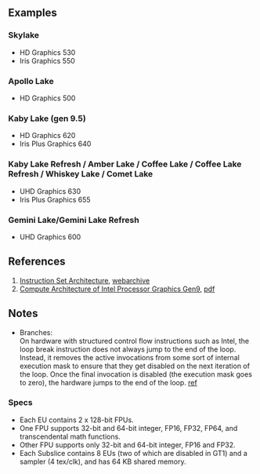 
## Examples

### Skylake
* HD Graphics 530
* Iris Graphics 550

### Apollo Lake
* HD Graphics 500

### Kaby Lake (gen 9.5)
* HD Graphics 620
* Iris Plus Graphics 640

### Kaby Lake Refresh / Amber Lake / Coffee Lake / Coffee Lake Refresh / Whiskey Lake / Comet Lake
* UHD Graphics 630
* Iris Plus Graphics 655

### Gemini Lake/Gemini Lake Refresh
* UHD Graphics 600


## References

1. [Instruction Set Architecture](https://software.intel.com/sites/default/files/managed/89/92/Intel-Graphics-Architecture-ISA-and-microarchitecture.pdf), [webarchive](https://web.archive.org/web/20201108102656/https://software.intel.com/sites/default/files/managed/89/92/Intel-Graphics-Architecture-ISA-and-microarchitecture.pdf)
2. [Compute Architecture of Intel Processor Graphics Gen9](https://cdrdv2-public.intel.com/774710/the-compute-architecture-of-intel-processor-graphics-gen9-v1d0-166010.pdf), [pdf]()

## Notes

* Branches:<br/>
On hardware with structured control flow instructions such as Intel, the loop break instruction does not always jump to the end of the loop. Instead, it removes the active invocations from some sort of internal execution mask to ensure that they get disabled on the next iteration of the loop. Once the final invocation is disabled (the execution mask goes to zero), the hardware jumps to the end of the loop. [ref](https://www.collabora.com/news-and-blog/blog/2024/04/25/re-converging-control-flow-on-nvidia-gpus/)


### Specs

* Each EU contains 2 x 128-bit FPUs.
* One FPU supports 32-bit and 64-bit integer, FP16, FP32, FP64, and transcendental math functions.
* Other FPU supports only 32-bit and 64-bit integer, FP16 and FP32.
* Each Subslice contains 8 EUs (two of which are disabled in GT1) and a sampler (4 tex/clk), and has 64 KB shared memory.

